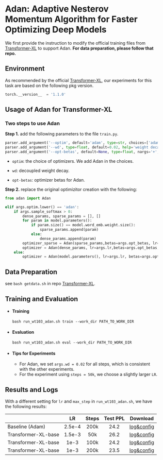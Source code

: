 # Adan: Adaptive Nesterov Momentum Algorithm for Faster Optimizing Deep Models

We first provide the instruction to modify the official training files from [Transformer-XL](https://github.com/kimiyoung/transformer-xl) to support Adan. **For data preparation, please follow that repo.**

## Environment

As recommended by the official [Transformer-XL](https://github.com/kimiyoung/transformer-xl), our experiments for this task are based on the following pkg version.

```python
torch.__version__  = '1.1.0'
```

## Usage of Adan for Transformer-XL

### Two steps to use Adan

**Step 1.** add the following parameters to the file `train.py`.

```python
parser.add_argument('--optim', default='adam', type=str, choices=['adam', 'sgd', 'adagrad', 'adan'], help='optimizer to use.')
parser.add_argument('--wd', type=float, default=0.02, help='weight decay (default: 0.02)')
parser.add_argument('--opt-betas', default=None, type=float, nargs='+', metavar='BETA', help='Optimizer Betas (default: None, use opt default)')
```

- `optim`: the choice of optimizers. We add Adan in the choices.

- `wd`: decoupled weight decay.

- `opt-betas`: optimizer betas for Adan.

**Step 2.** replace the original optimizitor creation with the following:

```python
from adan import Adan

elif args.optim.lower() == 'adan':
    if args.sample_softmax > 0:
        dense_params, sparse_params = [], []
        for param in model.parameters():
            if param.size() == model.word_emb.weight.size():
                sparse_params.append(param)
            else:
                dense_params.append(param)
        optimizer_sparse = Adan(sparse_params,betas=args.opt_betas, lr=args.lr, weight_decay= args.wd)
        optimizer = Adan(dense_params, lr=args.lr,betas=args.opt_betas, weight_decay= args.wd)
    else:
        optimizer = Adan(model.parameters(), lr=args.lr, betas=args.opt_betas, weight_decay= args.wd)

```

## Data Preparation

see `bash getdata.sh` in repo  [Transformer-XL](https://github.com/kimiyoung/transformer-xl).

## Training and Evaluation

- #### Training

  `bash run_wt103_adan.sh train --work_dir PATH_TO_WORK_DIR`

- #### Evaluation

  `bash run_wt103_adan.sh eval --work_dir PATH_TO_WORK_DIR`

- #### Tips for Experiments

  - For Adan, we set `args.wd = 0.02` for all steps, which is consistent with the other experiments.
  - For the experiment using `steps = 50k`, we choose a slightly larger `LR`.

## Results and Logs

With a different setting for `lr` and `max_step` in `run_wt103_adan.sh`, we have the following results:

|                     |   LR   | Steps | Test PPL |                 Download                 |
| ------------------- | :----: | :---: | :------: | :--------------------------------------: |
| Baseline (Adam)     | 2.5e-4 | 200k  |   24.2   | [log&config](./exp_results/log-adam.txt) |
| Transformer-XL-base | 1.5e-3 |  50k  |   26.2   | [log&config](./exp_results/log-50k.txt)  |
| Transformer-XL-base |  1e-3  | 100k  |   24.2   | [log&config](./exp_results/log-100k.txt) |
| Transformer-XL-base |  1e-3  | 200k  |   23.5   | [log&config](./exp_results/log-200k.txt) |
